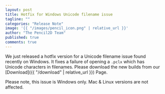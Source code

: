 ```yaml
---
layout: post
title: Hotfix for Windows Unicode filename issue
tagline: ""
categories: "Release Note"
image: '{{ "/images/pencil_icon.png" | relative_url }}'
author: "The Pencil2D Team"
published: true
comments: true
---
```


We just released a hotfix version for a Unicode filename issue found recently on Windows. It fixes a failure of opening a `.pclx` which has Unicode characters in filenames. Please download the new builds from our [Download]({{ "/download" | relative_url }}) Page.

Please note, this issue is Windows only. Mac & Linux versions are not affected. 

